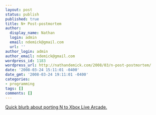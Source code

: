 ```yaml
---
layout: post
status: publish
published: true
title: N+ Post-postmortem
author:
  display_name: Nathan
  login: admin
  email: ndemick@gmail.com
  url: ''
author_login: admin
author_email: ndemick@gmail.com
wordpress_id: 1183
wordpress_url: http://nathandemick.com/2008/03/n-post-postmortem/
date: '2008-03-24 15:11:01 -0400'
date_gmt: '2008-03-24 19:11:01 -0400'
categories:
- programming
tags: []
comments: []
---
```

<p><a href="http://www.gamasutra.com/view/feature/3583/n_beyond_the_postmortem.php" title="quick blurb about N+">Quick blurb about porting N to Xbox Live Arcade.</a> </p>

